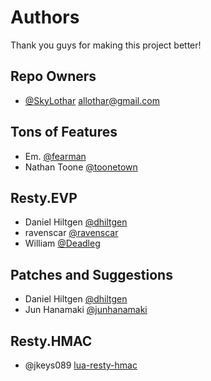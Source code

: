 # Authors
Thank you guys for making this project better!

## Repo Owners
 - [@SkyLothar](https://github.com/skylothar) <allothar@gmail.com>

## Tons of Features
 - Em. [@fearman](https://github.com/fermaem)
 - Nathan Toone [@toonetown](https://github.com/toonetown)

## Resty.EVP
 - Daniel Hiltgen [@dhiltgen](https://github.com/dhiltgen)
 - ravenscar [@ravenscar](https://github.com/ravenscar)
 - William [@Deadleg](https://github.com/Deadleg)

## Patches and Suggestions
 - Daniel Hiltgen [@dhiltgen](https://github.com/dhiltgen)
 - Jun Hanamaki [@junhanamaki](https://github.com/junhanamaki)

## Resty.HMAC
  - @jkeys089 [lua-resty-hmac](https://github.com/jkeys089/lua-resty-hmac)
